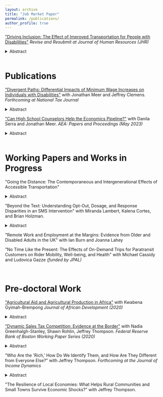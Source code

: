 ```yaml
---
layout: archive
title: "Job Market Paper"
permalink: /publications/
author_profile: true
---
```


["Driving Inclusion: The Effect of Improved Transportation for People with Disabilities"](http://melissa-gentry.github.io/files/Driving_Inclusion_Gentry.pdf) *Revise and Resubmit at Journal of Human Resources (JHR)*
<details>
  <summary>Abstract</summary>
People with disabilities face substantial barriers to economic and social participation. I explore how the availability of reliable and flexible transportation, provided by Uber, influences key quality-of-life outcomes for people with disabilities. This additional transportation option may serve as "reliability insurance" in case other modes of transit fail. Using a stacked difference-in-differences approach, I find that the availability of reliable and flexible transportation leads to improvements in labor force engagement and reductions in public assistance dependency among disabled individuals. Additionally, improving access to flexible transportation improves social outcomes, as indicated by increased marriage rates. Comparing the reduction in public assistance with the cost of enhanced transportation options to users suggests that there may be efficiency gains from government intervention in this setting. 
</details>

<br />

# Publications
["Divergent Paths: Differential Impacts of Minimum Wage Increases on Individuals with Disabilities"](https://www.nber.org/papers/w33437) with Jonathan Meer and Jeffrey Clemens. *Forthcoming at National Tax Journal* 
<details>
  <summary>Abstract</summary>
We analyze the differential effects of minimum wage increases on individuals with disabilities using data from the American Community Survey and leveraging state-level minimum wage variation during the 2010s. We find that large minimum wage increases significantly reduce employment and labor force participation for individuals of all working ages with severe disabilities. These declines are accompanied by a downward shift in the wage distribution and an increase in public assistance receipt. By contrast, we find no employment effects for all but young individuals with either non-severe disabilities or no disabilities. Our findings highlight important heterogeneities in minimum wage impacts, raising concerns about labor market policies’ unintended consequences for populations on the margins of the labor force.
</details>

["Can High School Counselors Help the Economics Pipeline?"](https://www.aeaweb.org/articles?id=10.1257/pandp.20231121) with Danila Serra and Jonathan Meer. *AEA: Papers and Proceedings (May 2023)*
<details>
  <summary>Abstract</summary>
High school guidance counselors play an important role in advising high school students on their study and career paths. However, the literature on their characteristics, attitudes and behaviors – including the information they have and share with students on different majors – is scarce. We evaluate the impact of an intervention aimed at informing high school guidance counselors about the field of economics, i.e., what it is, what kind of jobs and wages the major leads to, and what kind of students would do great with it. Our study population is a set of over 200 high schools in Texas that send a high number of students to Texas A&M University. We randomly selected half of the schools to receive an invitation to participate in an informational workshop held by the Department of Economics at Texas A&M University in early September 2019. About 20 percent of the invited schools sent a guidance counselor to the informational workshop. Our outcome variables are measures of students’ interest in the field of economics when applying to and enrolling at Texas A&M University, with a particular focus on women and under-represented minority students.
</details>

<br />

# Working Papers and Works in Progress

"Going the Distance: The Contemporaneous and Intergenerational Effects of Accessible Transportation"
<details>
  <summary>Abstract</summary>
Transportation is a well-established barrier to employment for individuals with disabilities even though access to public transportation is a guaranteed right under the Americans with Disabilities Act. Paratransit programs exist nationwide to provide accessible transportation for both the elderly and people with disabilities, but do these programs improve employment and labor force outcomes for prime-age disabled people? Using restricted decennial Census Data, my preliminary results find that these programs have slight positive impacts on employment outcomes for people with disabilities. As a placebo check, I show that paratransit has no impact on the employment outcomes of non-disabled adults who are unable to access this service. Following this contemporaneous analysis, I will explore how access to paratransit programs impacted the adult outcomes of children whose parents were disabled. 
</details>

"Beyond the Text: Understanding Opt-Out, Dosage, and Response Disparities in an SMS Intervention" with Miranda Lambert, Kalena Cortes, and Brian Holzman.
<details>
  <summary>Abstract</summary>
Light-touch text message interventions continue to grow popular among researchers. However, little is known about how the content of these text messages may drive parental engagement with an intervention’s curriculum or how parents of various backgrounds may engage differentially with the content. Utilizing a large-scale SMS-based nudge intervention among middle school parents, we examine heterogeneity in the likelihood of parents opting out, their survey response rates, and the curriculum characteristics that influence opt-out behavior. We find that parents in the treatment group are more likely to opt out. However non-White parents, parents receiving Spanish language messages, and parents whose children receive free and reduced-price lunch are less likely to opt out overall. Our analysis of text curriculum features reveals that parents are more likely to opt out after receiving texts focused on emotional support, responsible decision-making, and warmth. Importantly, Spanish language text-recipients often exhibit curriculum characteristic preferences that differ from the rest of the sample. This paper highlights the importance of parent characteristics when designing and implementing text message interventions.
</details>

"Remote Work and Employment at the Margins: Evidence from Older and Disabled Adults in the UK" with Ian Burn and Joanna Lahey

"No Time Like the Present: The Effects of On-Demand Trips for Paratransit Customers on Rider Mobility, Well-being, and Health" with Michael Cassidy and Ludovica Gazze *(funded by JPAL)*

<br />

# Pre-doctoral Work

["Agricultural Aid and Agricultural Production in Africa"](http://melissa-gentry.github.io/files/jafrideve_21.pdf) with Kwabena Gyimah-Brempong *Journal of African Development (2020)* 
<details>
  <summary>Abstract</summary>
This paper uses panel data and a dynamic common correlated effect estimator to investigate the effects of non-food agricultural aid on agricultural output in African countries during the 1970 to 2018 period. Using five measures of agricultural outputs in per capita terms and controlling for a number of covariates, we find that non-food agricultural aid, at the aggregate level, has positive and statistically significant short- and long-term effects on agricultural output in African countries. Using disaggregated aid data, we also find that several components of non-food agricultural aid have significant positive effects on agricultural output in Africa, while some components of non-food agricultural aid have no significant effect on agricultural output, suggesting that the composition of the aid matters for aid effectiveness. The results are robust to several specifications and different estimation methodologies including estimators that account for cross-sectional dependence. The results of this paper have implications on aid policy and research.
</details>

["Dynamic Sales Tax Competition: Evidence at the Border"](http://melissa-gentry.github.io/files/SalesTaxCompetition.pdf) with Nadia Greenhalgh-Stanley, Shawn Rohlin, Jeffrey Thompson. *Federal Reserve Bank of Boston Working Paper Series (2020)*
<details>
  <summary>Abstract</summary>
We examine both vertical and horizontal tax competition over time by studying the strategic response of county sales taxation to state sales taxes and to cross-border neighboring municipalities’ combined (state and county) taxes. Using county and state sales tax data from 2003 through 2009, we employ both static and dynamic panel analysis as well as an instrumental variables approach in combination with a border analysis. Our results confirm the presence of tax competition in the cross section, as previous studies have found. Results from the fixedeffects and dynamic panel analysis also indicate the presence of vertical competition, though quite small, as counties are consistently responsive to changes in their own state sales tax level across all models and specifications. However, the panel findings suggest little to no horizontal tax competition. Following Parchet (2019), we address additional concerns about endogeneity by instrumenting the neighboring-county sales tax rate with the state-level sales tax rate of the neighboring state. Results from instrumental variables analysis reinforce the presence of a small vertical tax competition between local and state sales tax policies. Interestingly, our results, like those of Parchet (2019), indicate that cross-border local sales tax rates act as strategic substitutes.
</details>

“Who Are the 'Rich,' How Do We Identify Them, and How Are They Different from Everyone Else?” with Jeffrey Thompson. *Forthcoming at the Journal of Income Dynamics*
<details>
  <summary>Abstract</summary>
In this article, we compare the distributions of income, wealth, and lifetime earnings, using a high-quality household survey with an oversample of high net worth households (the Survey of Consumer Finances) to identify points in the distribution where the very top separates from the rest. We explore the traits of the rich using each of these measures to understand if and how they differ. We then look further along the distribution to identify the social, demographic, and economic measures where the rich truly stand apart from the lower-resourced groups and where there is overlap with the rest of the distribution.
</details>

"The Resilience of Local Economies: What Helps Rural Communities and Small Towns Survive Economic Shocks?" with Jeffrey Thompson. 
